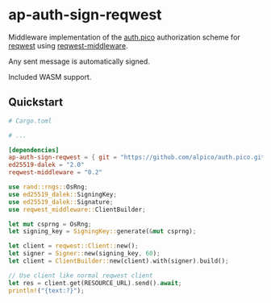 # ap-auth-sign-reqwest

Middleware implementation of the [auth.pico](https://crates.io/crates/ureq) authorization scheme for [reqwest](https://crates.io/crates/reqwest) using [reqwest-middleware](https://crates.io/crates/reqwest-middleware).

Any sent message is automatically signed.

Included WASM support.

## Quickstart

```toml
# Cargo.toml

# ...

[dependencies]
ap-auth-sign-reqwest = { git = "https://github.com/alpico/auth.pico.git" }
ed25519-dalek = "2.0"
reqwest-middleware = "0.2"
```

```rust
use rand::rngs::OsRng;
use ed25519_dalek::SigningKey;
use ed25519_dalek::Signature;
use reqwest_middleware::ClientBuilder;

let mut csprng = OsRng;
let signing_key = SigningKey::generate(&mut csprng);

let client = reqwest::Client::new();
let signer = Signer::new(signing_key, 60);
let client = ClientBuilder::new(client).with(signer).build();

// Use client like normal reqwest client
let res = client.get(RESOURCE_URL).send().await;
println!("{text:?}");
```
